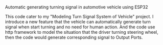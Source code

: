 Automatic generating turning signal in automotive vehicle using ESP32

This code cater to my "Modeling Turn Signal System of Vehicle" project. I introduce a new feature that the vehicle can automatically generate turn signal when start turning and no need for human action. And the code use http framework to model the situation that the driver turning steering wheel, then the code would generate corresponding signal to Output Ports.